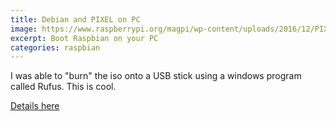 ```yaml
---
title: Debian and PIXEL on PC
image: https://www.raspberrypi.org/magpi/wp-content/uploads/2016/12/PIXEL_Interface.jpg
excerpt: Boot Raspbian on your PC
categories: raspbian
---
```


I was able to "burn" the iso onto a USB stick using a windows program called Rufus. This is cool.

[Details here](https://www.raspberrypi.org/magpi/debian-pixel-mac-pc/)
